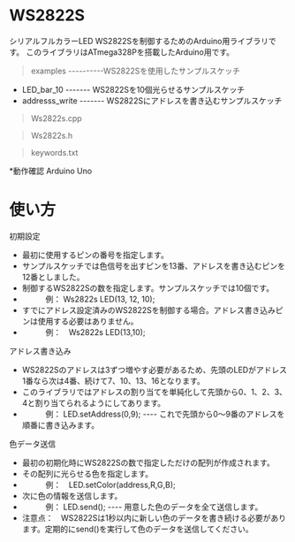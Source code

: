 WS2822S
============
シリアルフルカラーLED WS2822Sを制御するためのArduino用ライブラリです。
このライブラリはATmega328Pを搭載したArduino用です。
> examples  ----------WS2822Sを使用したサンプルスケッチ
 + LED_bar_10  ------- WS2822Sを10個光らせるサンプルスケッチ
 + addresss_write ------- WS2822Sにアドレスを書き込むサンプルスケッチ
 
> Ws2822s.cpp

> Ws2822s.h

> keywords.txt

*動作確認 Arduino Uno

使い方
=============
初期設定
> 
+ 最初に使用するピンの番号を指定します。
+ サンプルスケッチでは色信号を出すピンを13番、アドレスを書き込むピンを12番としました。
+ 制御するWS2822Sの数を指定します。サンプルスケッチでは10個です。
+ 　　　例：  Ws2822s  LED(13, 12, 10);
+ すでにアドレス設定済みのWS2822Sを制御する場合。アドレス書き込みピンは使用する必要はありません。
+ 　　　例：　Ws2822s  LED(13,10);

アドレス書き込み
> 
+ WS2822Sのアドレスは3ずつ増やす必要があるため、先頭のLEDがアドレス1番なら次は4番、続けて7、10、13、16となります。
+ このライブラリではアドレスの割り当てを単純化して先頭から0、1、2、3、4と割り当てられるようにしてあります。
+ 　　　例： LED.setAddress(0,9); ---- これで先頭から0～9番のアドレスを順番に書き込みます。

色データ送信
>
+ 最初の初期化時にWS2822Sの数で指定しただけの配列が作成されます。
+ その配列に光らせる色を指定します。
+ 　　　例：　LED.setColor(address,R,G,B);
+ 次に色の情報を送信します。
+ 　　　例：  LED.send(); ---- 用意した色のデータを全て送信します。
+ 注意点：　WS2822Sは1秒以内に新しい色のデータを書き続ける必要があります。定期的にsend()を実行して色のデータを送信してください。



